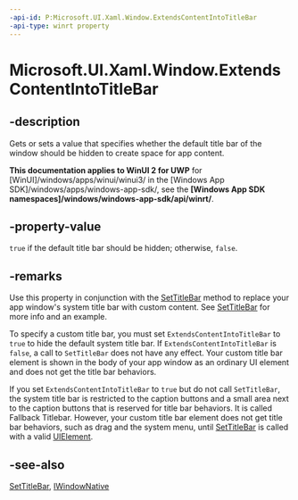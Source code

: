 ```yaml
---
-api-id: P:Microsoft.UI.Xaml.Window.ExtendsContentIntoTitleBar
-api-type: winrt property
---
```


# Microsoft.UI.Xaml.Window.ExtendsContentIntoTitleBar

<!--
public bool ExtendsContentIntoTitleBar { get; set; }
-->

## -description

Gets or sets a value that specifies whether the default title bar of the window should be hidden to create space for app content.

**This documentation applies to WinUI 2 for UWP** for [WinUI]/windows/apps/winui/winui3/ in the [Windows App SDK]/windows/apps/windows-app-sdk/, see the **[Windows App SDK namespaces]/windows/windows-app-sdk/api/winrt/**.

## -property-value

`true` if the default title bar should be hidden; otherwise, `false`.

## -remarks

Use this property in conjunction with the [SetTitleBar](window_settitlebar_1494775390.md) method to replace your app window's system title bar with custom content. See [SetTitleBar](window_settitlebar_1494775390.md) for more info and an example.

To specify a custom title bar, you must set `ExtendsContentIntoTitleBar` to `true` to hide the default system title bar. If `ExtendsContentIntoTitleBar` is `false`, a call to `SetTitleBar` does not have any effect. Your custom title bar element is shown in the body of your app window as an ordinary UI element and does not get the title bar behaviors.

If you set `ExtendsContentIntoTitleBar` to `true` but do not call `SetTitleBar`, the system title bar is restricted to the caption buttons and a small area next to the caption buttons that is reserved for title bar behaviors. It is called Fallback Titlebar. However, your custom title bar element does not get title bar behaviors, such as drag and the system menu, until [SetTitleBar](window_settitlebar_1494775390.md) is called with a valid [UIElement](uielement.md).

## -see-also

[SetTitleBar](window_settitlebar_1494775390.md), [IWindowNative](/windows/apps/winui/reference/iwindownative)
